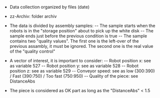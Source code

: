 - Data collection organized by files (date) <yymmdd>

- zz-Archiv: folder archiv

- The data is divided by assembly samples:
  -- The sample starts when the robots is in the "storage position" about to pick up the white disk
  -- The sample ends just before the previous condition is true
  -- The sample contains two "quality values". The first one is the left-over of the previous assambly, it must be ignored. The second one is the real value of the "quality control"
 
 
 - A vector of interest, it is important to consider:
  -- Robot position x: see as variable 527
  -- Robot position y: see as variable 528
  -- Robot position z: see as variable 529
  -- Conveyor speed: see as low (300:390) / Fast (390:750) / Too fast (750:950)
  -- Quality of the piece: see DistanceAbs

- The piece is considered as OK part as long as the "DistanceAbs" < 1.5
